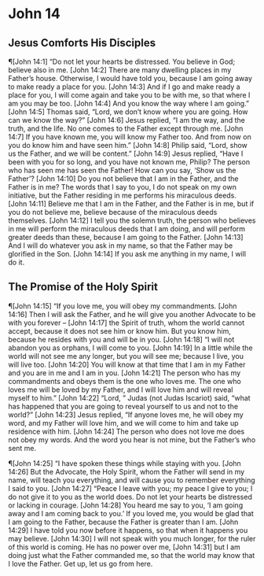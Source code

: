 # John 14

## Jesus Comforts His Disciples
¶[John 14:1] “Do not let your hearts be distressed. You believe in God; believe also in me.
[John 14:2] There are many dwelling places in my Father’s house. Otherwise, I would have told you, because I am going away to make ready a place for you.
[John 14:3] And if I go and make ready a place for you, I will come again and take you to be with me, so that where I am you may be too.
[John 14:4] And you know the way where I am going.”
[John 14:5] Thomas said, “Lord, we don’t know where you are going. How can we know the way?”
[John 14:6] Jesus replied, “I am the way, and the truth, and the life. No one comes to the Father except through me.
[John 14:7] If you have known me, you will know my Father too. And from now on you do know him and have seen him.”
[John 14:8] Philip said, “Lord, show us the Father, and we will be content.”
[John 14:9] Jesus replied, “Have I been with you for so long, and you have not known me, Philip? The person who has seen me has seen the Father! How can you say, ‘Show us the Father’?
[John 14:10] Do you not believe that I am in the Father, and the Father is in me? The words that I say to you, I do not speak on my own initiative, but the Father residing in me performs his miraculous deeds.
[John 14:11] Believe me that I am in the Father, and the Father is in me, but if you do not believe me, believe because of the miraculous deeds themselves.
[John 14:12] I tell you the solemn truth, the person who believes in me will perform the miraculous deeds that I am doing, and will perform greater deeds than these, because I am going to the Father.
[John 14:13] And I will do whatever you ask in my name, so that the Father may be glorified in the Son.
[John 14:14] If you ask me anything in my name, I will do it.

## The Promise of the Holy Spirit
¶[John 14:15] “If you love me, you will obey my commandments.
[John 14:16] Then I will ask the Father, and he will give you another Advocate to be with you forever –
[John 14:17] the Spirit of truth, whom the world cannot accept, because it does not see him or know him. But you know him, because he resides with you and will be in you.
[John 14:18] “I will not abandon you as orphans, I will come to you.
[John 14:19] In a little while the world will not see me any longer, but you will see me; because I live, you will live too.
[John 14:20] You will know at that time that I am in my Father and you are in me and I am in you.
[John 14:21] The person who has my commandments and obeys them is the one who loves me. The one who loves me will be loved by my Father, and I will love him and will reveal myself to him.”
[John 14:22] “Lord, ” Judas (not Judas Iscariot) said, “what has happened that you are going to reveal yourself to us and not to the world?”
[John 14:23] Jesus replied, “If anyone loves me, he will obey my word, and my Father will love him, and we will come to him and take up residence with him.
[John 14:24] The person who does not love me does not obey my words. And the word you hear is not mine, but the Father’s who sent me.

¶[John 14:25] “I have spoken these things while staying with you.
[John 14:26] But the Advocate, the Holy Spirit, whom the Father will send in my name, will teach you everything, and will cause you to remember everything I said to you.
[John 14:27] “Peace I leave with you; my peace I give to you; I do not give it to you as the world does. Do not let your hearts be distressed or lacking in courage.
[John 14:28] You heard me say to you, ‘I am going away and I am coming back to you.’ If you loved me, you would be glad that I am going to the Father, because the Father is greater than I am.
[John 14:29] I have told you now before it happens, so that when it happens you may believe.
[John 14:30] I will not speak with you much longer, for the ruler of this world is coming. He has no power over me,
[John 14:31] but I am doing just what the Father commanded me, so that the world may know that I love the Father. Get up, let us go from here.
